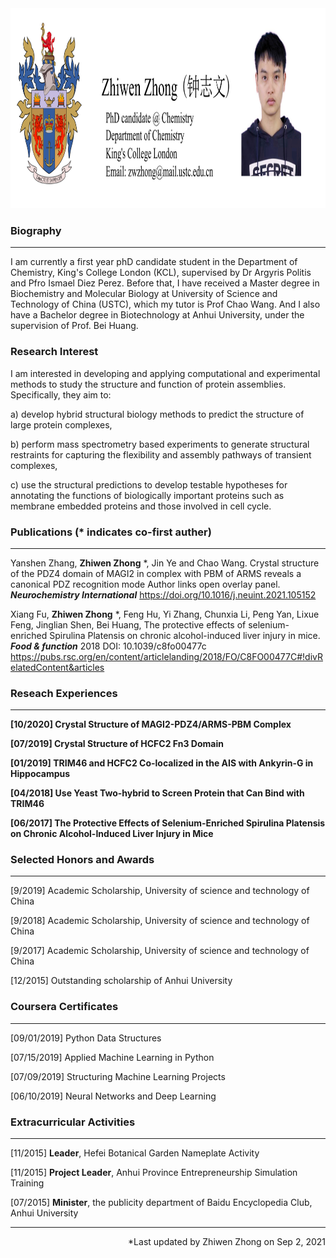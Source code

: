 <div align=center><img width="1000" height="320" alt="zhongzhiwen" src="test.jpg"/></div>

### **Biography** 
------------
I am currently a first year phD candidate student in the Department of Chemistry, King's College London (KCL), supervised by Dr Argyris Politis and Pfro 
Ismael Diez Perez. Before that, I have received a Master degree in Biochemistry and Molecular Biology at University of Science and Technology of China (USTC), which my tutor is Prof Chao Wang. And I also have a Bachelor degree in Biotechnology at Anhui University, under the supervision of Prof. Bei Huang.

### **Research Interest** 

I am interested in developing and applying computational and experimental methods to study the structure and function of protein assemblies. Specifically, they aim to:

a) develop hybrid structural biology methods to predict the structure of large protein complexes,

b) perform mass spectrometry based experiments to generate structural restraints for capturing the flexibility and assembly pathways of transient complexes,

c) use the structural predictions to develop testable hypotheses for annotating the functions of biologically important proteins such as membrane embedded proteins and those involved in cell cycle.


### **Publications** (* indicates co-first auther)
------------
Yanshen Zhang, **Zhiwen Zhong** *, Jin Ye and Chao Wang. Crystal structure of the PDZ4 domain of MAGI2 in complex with PBM of ARMS reveals a canonical PDZ recognition mode
Author links open overlay panel. ***Neurochemistry International*** https://doi.org/10.1016/j.neuint.2021.105152

Xiang Fu, **Zhiwen Zhong** *, Feng Hu, Yi Zhang, Chunxia Li, Peng Yan, Lixue Feng, Jinglian Shen, Bei Huang, The protective effects of selenium-enriched Spirulina Platensis on chronic alcohol-induced liver injury in mice. ***Food & function*** 2018 DOI: 10.1039/c8fo00477c https://pubs.rsc.org/en/content/articlelanding/2018/FO/C8FO00477C#!divRelatedContent&articles

### **Reseach Experiences** 
------------
**[10/2020] Crystal Structure of MAGI2-PDZ4/ARMS-PBM Complex**

**[07/2019] Crystal Structure of HCFC2 Fn3 Domain**

**[01/2019] TRIM46 and HCFC2 Co-localized in the AIS with Ankyrin-G in Hippocampus**

**[04/2018] Use Yeast Two-hybrid to Screen Protein that Can Bind with TRIM46**

**[06/2017] The Protective Effects of Selenium-Enriched Spirulina Platensis on Chronic Alcohol-Induced Liver Injury in Mice**

### **Selected Honors and Awards**
------------
[9/2019] Academic Scholarship, University of science and technology of China

[9/2018] Academic Scholarship, University of science and technology of China

[9/2017] Academic Scholarship, University of science and technology of China 

[12/2015] Outstanding scholarship of Anhui University

### **Coursera Certificates**
------------
[09/01/2019] Python Data Structures

[07/15/2019] Applied Machine Learning in Python

[07/09/2019] Structuring Machine Learning Projects

[06/10/2019] Neural Networks and Deep Learning


### **Extracurricular Activities**
------------
[11/2015] **Leader**, Hefei Botanical Garden Nameplate Activity

[11/2015] **Project Leader**, Anhui Province Entrepreneurship Simulation Training

[07/2015] **Minister**, the publicity department of Baidu Encyclopedia Club, Anhui University

------------

<p align="right">*Last updated by Zhiwen Zhong on Sep 2, 2021</p>


